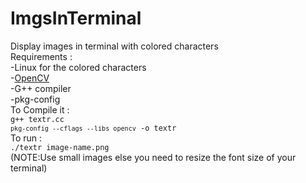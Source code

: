 # ImgsInTerminal

Display images in terminal with colored characters<br />
Requirements :<br />
      -Linux for the colored characters<br />
      -<a href="http://opencv.org/">OpenCV</a><br />
      -G++ compiler<br />
      -pkg-config<br />
 To Compile it :<br />
  <code>g++ textr.cc `pkg-config --cflags --libs opencv` -o textr</code><br />
 To run :<br />
  <code>./textr image-name.png</code><br />
  (NOTE:Use small images else you need to resize the font size of your terminal)
